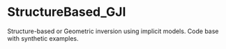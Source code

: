 # StructureBased_GJI
Structure-based or Geometric inversion using implicit models. Code base with synthetic examples.
